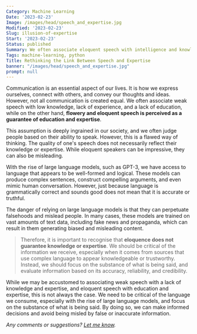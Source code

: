 ```yaml
---
Category: Machine Learning
Date: '2023-02-23'
Image: /images/head/speech_and_expertise.jpg
Modified: '2023-02-23'
Slug: illusion-of-expertise
Start: '2023-02-23'
Status: published
Summary: We often associate eloquent speech with intelligence and knowledge. But what if I told you that this assumption is not always true?
Tags: machine-learning, python
Title: Rethinking the Link Between Speech and Expertise
banner: "/images/head/speech_and_expertise.jpg"
prompt: null
---
```


Communication is an essential aspect of our lives. It is how we express ourselves, connect with others, and convey our thoughts and ideas. However, not all communication is created equal. We often associate weak speech with low knowledge, lack of experience, and a lack of education, while on the other hand, **flowery and eloquent speech is perceived as a guarantee of education and expertise**.

This assumption is deeply ingrained in our society, and we often judge people based on their ability to speak. However, this is a flawed way of thinking. The quality of one's speech does not necessarily reflect their knowledge or expertise. While eloquent speakers can be impressive, they can also be misleading.

With the rise of large language models, such as GPT-3, we have access to language that appears to be well-formed and logical. These models can produce complex sentences, construct compelling arguments, and even mimic human conversation. However, just because language is grammatically correct and sounds good does not mean that it is accurate or truthful.

The danger of relying on large language models is that they can perpetuate falsehoods and mislead people. In many cases, these models are trained on vast amounts of text data, including fake news and propaganda, which can result in them generating biased and misleading content.

> Therefore, it is important to recognise that **eloquence does not guarantee knowledge or expertise**. We should be critical of the information we receive, especially when it comes from sources that use complex language to appear knowledgeable or trustworthy. Instead, we should focus on the substance of what is being said, and evaluate information based on its accuracy, reliability, and credibility.

While we may be accustomed to associating weak speech with a lack of knowledge and expertise, and eloquent speech with education and expertise, this is not always the case. We need to be critical of the language we consume, especially with the rise of large language models, and focus on the substance of what is being said. By doing so, we can make informed decisions and avoid being misled by false or inaccurate information.

*Any comments or suggestions? [Let me know](mailto:ksafjan@gmail.com?subject=Blog+post).*
